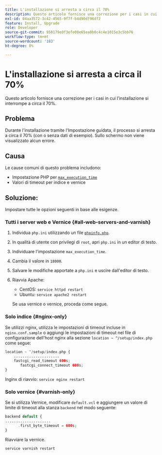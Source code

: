 ```yaml
---
title: L'installazione si arresta a circa il 70%
description: Questo articolo fornisce una correzione per i casi in cui l’installazione si interrompe a circa il 70%.
exl-id: 04aa3572-3c42-4565-9f7f-b4d90df96df2
feature: Install, Upgrade
role: Developer
source-git-commit: 958179e0f3efe08e65ea8b0c4c4e1015e3c5bb76
workflow-type: tm+mt
source-wordcount: '183'
ht-degree: 0%

---
```


# L&#39;installazione si arresta a circa il 70%

Questo articolo fornisce una correzione per i casi in cui l’installazione si interrompe a circa il 70%.

## Problema

Durante l&#39;installazione tramite l&#39;Impostazione guidata, il processo si arresta a circa il 70% (con o senza dati di esempio). Sullo schermo non viene visualizzato alcun errore.

## Causa

Le cause comuni di questo problema includono:

* Impostazione PHP per [`max_execution_time`](http://php.net/manual/en/info.configuration.php#ini.max-execution-time)
* Valori di timeout per indice e vernice

## Soluzione:

Impostare tutte le opzioni seguenti in base alle esigenze.

### Tutti i server web e Vernice {#all-web-servers-and-varnish}

1. Individua `php.ini` utilizzando un file [`phpinfo.php`](https://devdocs.magento.com/guides/v2.3/install-gde/prereq/optional.html#install-optional-phpinfo).
1. In qualità di utente con privilegi di `root`, apri `php.ini` in un editor di testo.
1. Individuare l&#39;impostazione `max_execution_time`.
1. Cambia il valore in `18000`.
1. Salvare le modifiche apportate a `php.ini` e uscire dall&#39;editor di testo.
1. Riavvia Apache:

   * CentOS: `service httpd restart`
   * Ubuntu: `service apache2 restart`

   Se usa vernice o vernice, proceda come segue.

### Solo indice {#nginx-only}

Se utilizzi nginx, utilizza le impostazioni di timeout incluse in `nginx.conf.sample` o aggiungi le impostazioni di timeout nel file di configurazione dell&#39;host nginx alla sezione `location ~ ^/setup/index.php` come segue:

```php
location ~ ^/setup/index.php {
    .....................
    fastcgi_read_timeout 600s;
       fastcgi_connect_timeout 600s;
}
```

Inginx di riavvio: `service nginx restart`

### Solo vernice {#varnish-only}

Se si utilizza Vernice, modificare `default.vcl` e aggiungere un valore di limite di timeout alla stanza `backend` nel modo seguente:

```php
backend default {
.....................
      .first_byte_timeout = 600s;
}
```

Riavviare la vernice.

```php
service varnish restart
```
